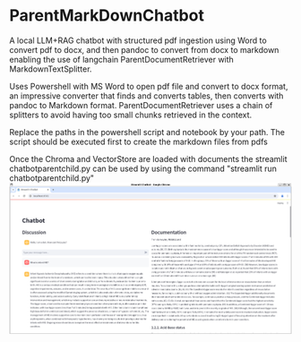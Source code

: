 # ParentMarkDownChatbot
A local LLM+RAG chatbot with structured pdf ingestion using Word to convert pdf to docx, and then pandoc to convert from docx to markdown enabling the use of langchain ParentDocumentRetriever with MarkdownTextSplitter.

Uses Powershell with MS Word to open pdf file and convert to docx format, an impressive converter that finds and converts tables, then converts with pandoc to Markdown format.
ParentDocumentRetriever uses a chain of splitters to avoid having too small chunks retrieved in the context.

Replace the paths in the powershell script and notebook by your path.
The script should be executed first to create the markdown files from pdfs

Once the Chroma and VectorStore are loaded with documents the streamlit chatbotparentchild.py can be used by using the command "streamlit run chatbotparentchild.py"
![Screenshot](./chatbotscreenshot.png)
